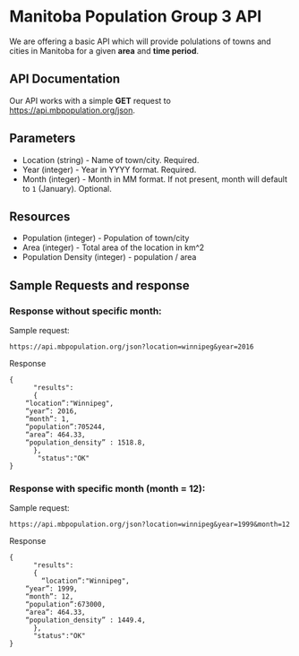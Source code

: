 # Manitoba Population Group 3 API
We are offering a basic API which will provide polulations of towns and cities in Manitoba for a given **area** and **time period**.

## API Documentation
Our API works with a simple **GET** request to https://api.mbpopulation.org/json.

## Parameters
* Location (string) - Name of town/city. Required.
* Year (integer) - Year in YYYY format. Required.
* Month (integer) - Month in MM format. If not present, month will default to ```1``` (January). Optional.

## Resources
* Population (integer) - Population of town/city
* Area (integer) - Total area of the location in km^2
* Population Density (integer) - population / area

## Sample Requests and response
### Response without specific month:
Sample request:
```
https://api.mbpopulation.org/json?location=winnipeg&year=2016
```

Response

```
{
      "results":
      {
	“location”:"Winnipeg",
	“year”: 2016,
	“month”: 1,
	“population”:705244,
	“area”: 464.33,
	“population_density” : 1518.8,
      },
       "status":"OK"
}
```

### Response with specific month (month = 12):
Sample request:
``` 
https://api.mbpopulation.org/json?location=winnipeg&year=1999&month=12 
```

Response

```
{
      "results":
      {
       	“location”:"Winnipeg",
	“year”: 1999,
	“month”: 12,
	“population”:673000,
	“area”: 464.33,
	“population_density” : 1449.4,
      },
      "status":"OK"
}
```
